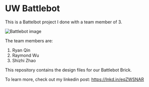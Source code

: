 # UW Battlebot

This is a Battelbot project I done with a team member of 3.

![Battlebot image](https://github.com/user-attachments/assets/3999170e-fc5a-420c-b583-ce4725402555)

The team members are:
1) Ryan Qin
2) Raymond Wu
3) Shizhi Zhao

This repository contains the design files for our Battlebot Brick. 

To learn more, check out my linkedin post: https://lnkd.in/eqZWSNAR
